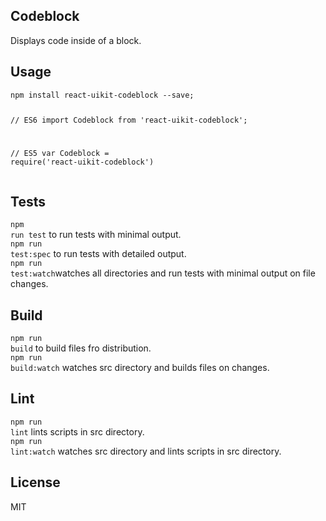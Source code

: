 <div><section><h1>Codeblock</h1><p>Displays code inside of a block.</p></section><section><h2>Usage</h2><pre lang="xml" class="xml" data-kitid="ciitzsvbr0000ysmd3wjb0hqz"><code>npm install react-uikit-codeblock --save;

// ES6
import Codeblock from &#x27;react-uikit-codeblock&#x27;;

// ES5
var Codeblock = require(&#x27;react-uikit-codeblock&#x27;)</code></pre></section><section><h2>Tests</h2><p><code>npm run test</code> to run tests with minimal output.<br/><code>npm run test:spec</code> to run tests with detailed output.<br/><code>npm run test:watch</code>watches all directories and run tests with minimal output on file changes.<br/></p></section><section><h2>Build</h2><p><code>npm run build</code> to build files fro distribution.<br/><code>npm run build:watch</code> watches src directory and builds files on changes.<br/></p></section><section><h2>Lint</h2><p><code>npm run lint</code> lints scripts in src directory.<br/><code>npm run lint:watch</code> watches src directory and lints scripts in src directory.<br/></p></section><section><h2>License</h2><p>MIT</p></section></div>